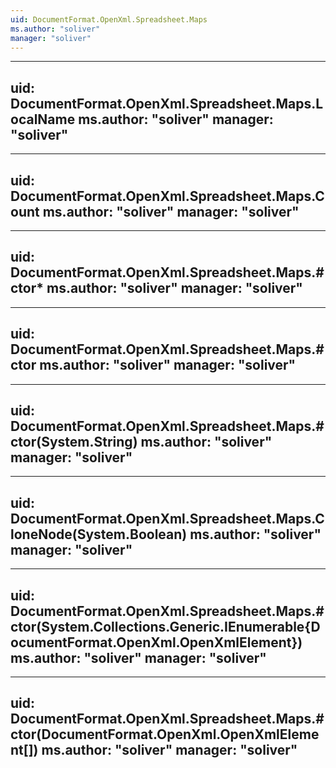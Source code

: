 ```yaml
---
uid: DocumentFormat.OpenXml.Spreadsheet.Maps
ms.author: "soliver"
manager: "soliver"
---
```


---
uid: DocumentFormat.OpenXml.Spreadsheet.Maps.LocalName
ms.author: "soliver"
manager: "soliver"
---

---
uid: DocumentFormat.OpenXml.Spreadsheet.Maps.Count
ms.author: "soliver"
manager: "soliver"
---

---
uid: DocumentFormat.OpenXml.Spreadsheet.Maps.#ctor*
ms.author: "soliver"
manager: "soliver"
---

---
uid: DocumentFormat.OpenXml.Spreadsheet.Maps.#ctor
ms.author: "soliver"
manager: "soliver"
---

---
uid: DocumentFormat.OpenXml.Spreadsheet.Maps.#ctor(System.String)
ms.author: "soliver"
manager: "soliver"
---

---
uid: DocumentFormat.OpenXml.Spreadsheet.Maps.CloneNode(System.Boolean)
ms.author: "soliver"
manager: "soliver"
---

---
uid: DocumentFormat.OpenXml.Spreadsheet.Maps.#ctor(System.Collections.Generic.IEnumerable{DocumentFormat.OpenXml.OpenXmlElement})
ms.author: "soliver"
manager: "soliver"
---

---
uid: DocumentFormat.OpenXml.Spreadsheet.Maps.#ctor(DocumentFormat.OpenXml.OpenXmlElement[])
ms.author: "soliver"
manager: "soliver"
---

